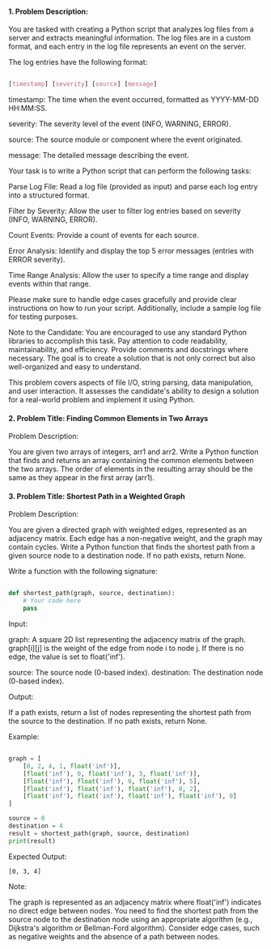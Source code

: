 #### 1.  Problem Description:

You are tasked with creating a Python script that analyzes log files from a server and extracts meaningful information. The log files are in a custom format, and each entry in the log file represents an event on the server.

The log entries have the following format:

```css

[timestamp] [severity] [source] [message]
```

timestamp: The time when the event occurred, formatted as YYYY-MM-DD HH:MM:SS.

severity: The severity level of the event (INFO, WARNING, ERROR).

source: The source module or component where the event originated.

message: The detailed message describing the event.

Your task is to write a Python script that can perform the following tasks:

Parse Log File:
Read a log file (provided as input) and parse each log entry into a structured format.

Filter by Severity:
Allow the user to filter log entries based on severity (INFO, WARNING, ERROR).

Count Events:
Provide a count of events for each source.

Error Analysis:
Identify and display the top 5 error messages (entries with ERROR severity).

Time Range Analysis:
Allow the user to specify a time range and display events within that range.

Please make sure to handle edge cases gracefully and provide clear instructions on how to run your script. Additionally, include a sample log file for testing purposes.

Note to the Candidate:
You are encouraged to use any standard Python libraries to accomplish this task.
    Pay attention to code readability, maintainability, and efficiency.
    Provide comments and docstrings where necessary.
    The goal is to create a solution that is not only correct but also well-organized and easy to understand.

This problem covers aspects of file I/O, string parsing, data manipulation, and user interaction. It assesses the candidate's ability to design a solution for a real-world problem and implement it using Python.


#### 2. Problem Title: Finding Common Elements in Two Arrays

Problem Description:

You are given two arrays of integers, arr1 and arr2. Write a Python function that finds and returns an array containing the common elements between the two arrays. The order of elements in the resulting array should be the same as they appear in the first array (arr1).


#### 3. Problem Title: Shortest Path in a Weighted Graph

Problem Description:

You are given a directed graph with weighted edges, represented as an adjacency matrix. Each edge has a non-negative weight, and the graph may contain cycles. Write a Python function that finds the shortest path from a given source node to a destination node. If no path exists, return None.

Write a function with the following signature:

```python

def shortest_path(graph, source, destination):
    # Your code here
    pass
```

Input:

graph: A square 2D list representing the adjacency matrix of the graph. graph[i][j] is the weight of the edge from node i to node j. If there is no edge, the value is set to float('inf').

source: The source node (0-based index).
destination: The destination node (0-based index).

Output:

If a path exists, return a list of nodes representing the shortest path from the source to the destination.
If no path exists, return None.

Example:

```python

graph = [
    [0, 2, 4, 1, float('inf')],
    [float('inf'), 0, float('inf'), 3, float('inf')],
    [float('inf'), float('inf'), 0, float('inf'), 5],
    [float('inf'), float('inf'), float('inf'), 0, 2],
    [float('inf'), float('inf'), float('inf'), float('inf'), 0]
]

source = 0
destination = 4
result = shortest_path(graph, source, destination)
print(result)
```

Expected Output:

```
[0, 3, 4]
```

Note:

The graph is represented as an adjacency matrix where float('inf') indicates no direct edge between nodes.
You need to find the shortest path from the source node to the destination node using an appropriate algorithm (e.g., Dijkstra's algorithm or Bellman-Ford algorithm).
    Consider edge cases, such as negative weights and the absence of a path between nodes.